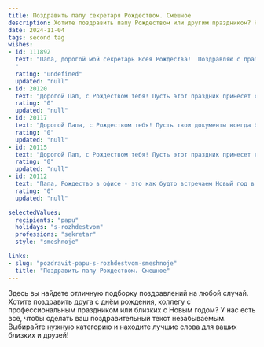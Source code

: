 ```yaml
---
title: Поздравить папу секретаря Рождеством. Смешное
description: Хотите поздравить папу Рождеством или другим праздником? Наш ИИ создаст незабываемое поздравление, а вы обязательно выделитесь среди других.  
date: 2024-11-04
tags: second tag
wishes:
- id: 111892
  text: "Папа, дорогой мой секретарь Всея Рождества!  Поздравляю с праздником! Надеюсь, твой протокол на этот год уже составлен, и в нём значится: \"Получить максимальное количество подарков и минимум работы\". Желаю тебе рождественского чуда, которое не потребует предварительной записи и согласования с вышестоящим руководством!
  "
  rating: "undefined"
  updated: "null"
- id: 20120
  text: "Дорогой Пап, с Рождеством тебя! Пусть этот праздник принесет столько радости, что даже твои секретные документы будут улыбаться. Пусть каждый новый день будет таким же организованным, как твои архивы, и пусть все твои планы будут реализованы так же точно, как твои отчёты. Счастья, здоровья и много остроумных шуток в новом году!"
  rating: "0"
  updated: "null"
- id: 20117
  text: "Дорогой Папа, с Рождеством тебя! Пусть твои документы всегда будут в порядке, а праздничный стол – без ошибок. Пусть твои заметки будут такими же яркими, как и новогодние гирлянды, и твои встречи пройдут без заминок. Смелостью секретаря и остроумием папы, ты покоришь все вершины! Счастья, здоровья и удачи в Новом году!"
  rating: "0"
  updated: "null"
- id: 20115
  text: "Дорогой Пап, с Рождеством тебя! Пусть этот праздник принесет столько же радости и сюрпризов, сколько и документов на твоем столе. Ведь как хорошо, когда в мире есть человек, который умеет навести порядок и в бумагах, и в жизни! Пусть твои решения будут быстрыми, как твоя рука, когда ты берешься за ручку, и мудрыми, как тот самый секретный документ, который ты хранишь. Счастья, здоровья и успехов в новом году! И помни, что даже секретарь заслуживает праздничного чуда!"
  rating: "0"
  updated: "null"
- id: 20112
  text: "Папа, Рождество в офисе - это как будто встречаем Новый год в архивах! Пусть твои документы будут такими же аккуратными, как и твои поклонники. С Рождеством, секретарь нашего счастья!"
  rating: "0"
  updated: "null"

selectedValues:
  recipients: "papu"
  holidays: "s-rozhdestvom"
  professions: "sekretar"
  style: "smeshnoje"

links:
- slug: "pozdravit-papu-s-rozhdestvom-smeshnoje"
  title: "Поздравить папу Рождеством. Смешное"
---
```


Здесь вы найдете отличную подборку поздравлений на любой случай. 
Хотите поздравить друга с днём рождения, коллегу с профессиональным праздником или близких с Новым годом? У нас есть всё, чтобы сделать ваш поздравительный текст незабываемым. Выбирайте нужную категорию и находите лучшие слова для ваших близких и друзей!
